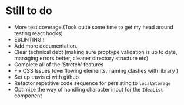 # Still to do
 - More test coverage.(Took quite some time to get my head around testing react hooks)
 - ESLINTING!! 
 - Add more documentation.
 - Clear technical debt (making sure proptype validation is up to date, managing errors better, cleaner directory structure etc)
 - Complete all of the 'Stretch' features
 - Fix CSS Issues (overflowing elements, naming clashes with library )
 - Set up travis ci with github 
 - Refactor repetitive code sequence for persisting to `localStorage`
 - Optimize the way of handling character input for the `IdeaList` component
  

 